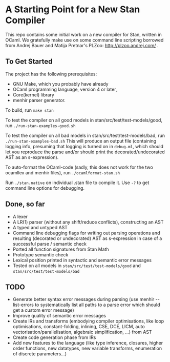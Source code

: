 # A Starting Point for a New Stan Compiler
This repo contains some initial work on a new compiler for Stan, written in OCaml. We gratefully make use on some command line scripting borrowed from Andrej Bauer and Matija Pretnar's PLZoo: http://plzoo.andrej.com/ .

## To Get Started
The project has the following prerequisites:
- GNU Make, which you probably have already
- OCaml programming language, version 4 or later,
- Core(kernel) library
- menhir parser generator.

To build, run
`
make stan
`

To test the compiler on all good models in stan/src/test/test-models/good, run
`
./run-stan-examples-good.sh
`

To test the compiler on all bad models in stan/src/test/test-models/bad, run
`
./run-stan-examples-bad.sh
`
This will produce an output file (containing logging info, presuming that
logging is turned on in `debug.ml`, which should let you reproduce the parse and/or should
print the decorated/undecorated AST as an s-expression).

To auto-format the OCaml-code (sadly, this does not work for the two ocamllex and menhir files), run 
`
./ocamlformat-stan.sh
`

Run `./stan.native` on individual .stan file to compile it. Use `-?` to get command line options for debugging.

## Done, so far
- A lexer
- A LR(1) parser (without any shift/reduce conflicts), constructing an AST
- A typed and untyped AST
- Command line debugging flags for writing out parsing operations and resulting (decorated or undecorated) AST as s-expression in case of a successful parse / semantic check
- Ported all function signatures from Stan Math
- Prototype semantic check
- Lexical position printed in syntactic and semantic error messages
- Tested on all models in `stan/src/test/test-models/good` and `stan/src/test/test-models/bad`

## TODO
- Generate better syntax error messages during parsing (use menhir --list-errors to systematically list all paths to a parse error which should get a custom error message)
- Improve quality of semantic error messages
- Create IRs and transforms (embodying compiler optimisations, like loop optimisations, constant-folding, inlining, CSE, DCE, LICM, auto vectorisation/parallelisation, algebraic simplification, ...) from AST
- Create code generation phase from IRs
- Add new features to the language (like type inference, closures, higher order functions, new datatypes, new variable transforms, enumeration of discrete parameters...)
